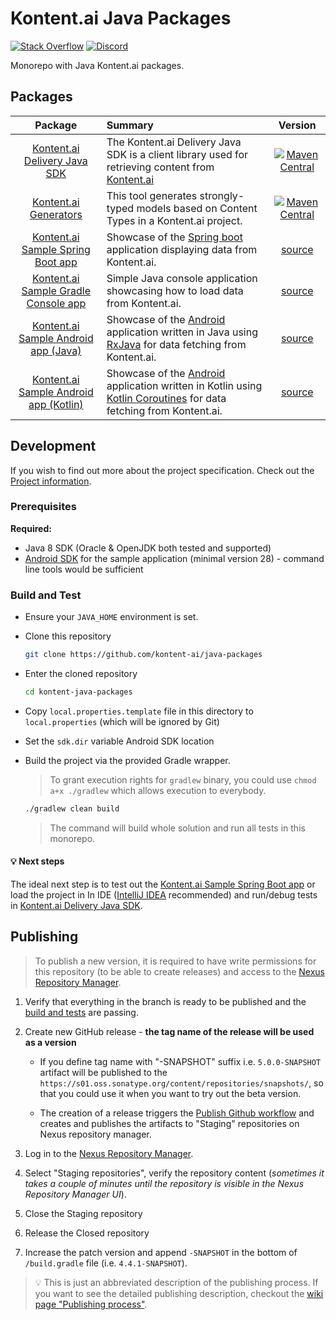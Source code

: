 # Kontent.ai Java Packages

[![Stack Overflow](https://img.shields.io/badge/Stack%20Overflow-ASK%20NOW-FE7A16.svg?logo=stackoverflow&logoColor=white)](https://stackoverflow.com/tags/kontent-ai)
[![Discord](https://img.shields.io/discord/821885171984891914?color=%237289DA&label=Kontent.ai%20Discord&logo=discord)](https://discord.gg/SKCxwPtevJ)

Monorepo with Java Kontent.ai packages.

## Packages

|                                   Package                                   | Summary                                                                                                                                                                                                        |                                                                                       Version                                                                                        |
| :-------------------------------------------------------------------------: | :------------------------------------------------------------------------------------------------------------------------------------------------------------------------------------------------------------- | :----------------------------------------------------------------------------------------------------------------------------------------------------------------------------------: |
|            [Kontent.ai Delivery Java SDK](/delivery-sdk#readme)             | The Kontent.ai Delivery Java SDK is a client library used for retrieving content from [Kontent.ai](https://kontent.ai)                                                                                         |           [![Maven Central](https://img.shields.io/maven-central/v/ai.kontent/delivery-sdk)](https://s01.oss.sonatype.org/content/groups/public/ai/kontent/delivery-sdk/)            |
|          [Kontent.ai Generators](/delivery-sdk-generators#readme)           | This tool generates strongly-typed models based on Content Types in a Kontent.ai project.                                                                                                                      | [![Maven Central](https://img.shields.io/maven-central/v/ai.kontent/delivery-sdk-generators)](https://s01.oss.sonatype.org/content/groups/public/ai/kontent/delivery-sdk-generators) |
|     [Kontent.ai Sample Spring Boot app](/sample-app-spring-boot#readme)     | Showcase of the [Spring boot](https://spring.io/projects/spring-boot) application displaying data from Kontent.ai.                                                                                             |                                                                     [source](/sample-app-spring-boot/README.md)                                                                      |
|   [Kontent.ai Sample Gradle Console app](/test-gradle-console-app#readme)   | Simple Java console application showcasing how to load data from Kontent.ai.                                                                                                                                   |                                                                     [source](/test-gradle-console-app/README.md)                                                                     |
|     [Kontent.ai Sample Android app (Java)](/sample-app-android#readme)      | Showcase of the [Android](https://www.android.com/) application written in Java using [RxJava](https://github.com/ReactiveX/RxJava) for data fetching from Kontent.ai.                                         |                                                                       [source](/sample-app-android/README.md)                                                                        |
| [Kontent.ai Sample Android app (Kotlin)](/sample-app-android-kotlin#readme) | Showcase of the [Android](https://www.android.com/) application written in Kotlin using [Kotlin Coroutines](https://kotlinlang.org/docs/reference/coroutines-overview.html) for data fetching from Kontent.ai. |                                                                    [source](/sample-app-android-kotlin/README.md)                                                                    |

## Development

If you wish to find out more about the project specification. Check out the [Project information](/PROJECT.md).

### Prerequisites

**Required:**

- Java 8 SDK (Oracle & OpenJDK both tested and supported)
- [Android SDK](https://developer.android.com/studio#downloads) for the sample application (minimal version 28) - command line tools would be sufficient


### Build and Test

- Ensure your `JAVA_HOME` environment is set.
- Clone this repository

  ```sh
  git clone https://github.com/kontent-ai/java-packages
  ```

- Enter the cloned repository

  ```sh
  cd kontent-java-packages
  ```

- Copy `local.properties.template` file in this directory to `local.properties` (which will be ignored by Git)

- Set the `sdk.dir` variable Android SDK location

- Build the project via the provided Gradle wrapper.

  > To grant execution rights for `gradlew` binary, you could use `chmod a+x ./gradlew` which allows execution to everybody.

  ```sh
  ./gradlew clean build
  ```

  > The command will build whole solution and run all tests in this monorepo.

#### :bulb: Next steps

The ideal next step is to test out the [Kontent.ai Sample Spring Boot app](/sample-app-spring-boot#readme) or load the
project in In IDE ([IntelliJ IDEA](https://www.jetbrains.com/idea/) recommended) and run/debug tests
in [Kontent.ai Delivery Java SDK](/delivery-sdk#readme).

## Publishing

> To publish a new version, it is required to have write permissions for this repository (to be able to create releases) and access to the [Nexus Repository Manager](https://s01.oss.sonatype.org/).

1. Verify that everything in the branch is ready to be published and
   the [build and tests](https://github.com/kontent-ai/java-packages/actions/workflows/gradle.yml) are passing.
1. Create new GitHub release - **the tag name of the release will be used as a version**

   - If you define tag name with "-SNAPSHOT" suffix i.e. `5.0.0-SNAPSHOT` artifact will be published to
     the `https://s01.oss.sonatype.org/content/repositories/snapshots/`, so that you could use it when you want to try out
     the beta version.

   - The creation of a release triggers
     the [Publish Github workflow](https://github.com/kontent-ai/java-packages/actions/workflows/publish.yml) and
     creates and publishes the artifacts to "Staging" repositories on Nexus repository manager.

1. Log in to the [Nexus Repository Manager](https://s01.oss.sonatype.org/).
1. Select "Staging repositories", verify the repository content (_sometimes it takes a couple of minutes until the
   repository is visible in the Nexus Repository Manager UI_).
1. Close the Staging repository
1. Release the Closed repository
1. Increase the patch version and append `-SNAPSHOT` in the bottom of `/build.gradle` file (i.e. `4.4.1-SNAPSHOT`).

> 💡 This is just an abbreviated description of the publishing process. If you want to see the detailed publishing description, checkout the [wiki page "Publishing process"](./docs/Release-process.md).
